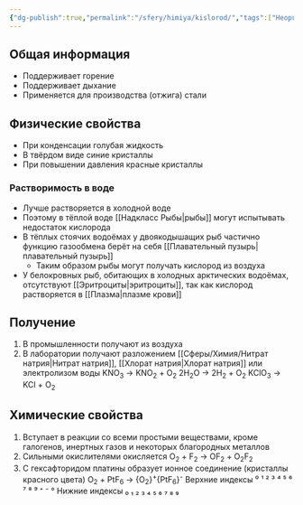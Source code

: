 ```yaml
---
{"dg-publish":true,"permalink":"/sfery/himiya/kislorod/","tags":["Неорганика"]}
---
```


## Общая информация
- Поддерживает горение
- Поддерживает дыхание
- Применяется для производства (отжига) стали
## Физические свойства
- При конденсации голубая жидкость
- В твёрдом виде синие кристаллы
- При повышении давления красные кристаллы
### Растворимость в воде
- Лучше растворяется в холодной воде
- Поэтому в тёплой воде [[Надкласс Рыбы\|рыбы]] могут испытывать недостаток кислорода 
- В тёплых стоячих водоёмах у двоякодышащих рыб частично функцию газообмена берёт на себя [[Плавательный пузырь\|плавательный пузырь]]
	- Таким образом рыбы могут получать кислород из воздуха
- У белокровных рыб, обитающих в холодных арктических водоёмах, отсутствуют [[Эритроциты\|эритроциты]], так как кислород растворяется в [[Плазма\|плазме крови]]
## Получение
1. В промышленности получают из воздуха
2. В лаборатории получают разложением [[Сферы/Химия/Нитрат натрия\|Нитрат натрия]], [[Хлорат натрия\|Хлорат натрия]] или электролизом воды
																KNO<sub>3</sub> → KNO<sub>2</sub> + O<sub>2</sub>
																2H<sub>2</sub>O → 2H<sub>2</sub> + O<sub>2</sub>
																KClO<sub>3</sub> → KCl + O<sub>2</sub> 
## Химические свойства
1. Вступает в реакции со всеми простыми веществами, кроме галогенов, инертных газов и некоторых благородных металлов 
2. Сильными окислителями окисляется
																O<sub>2</sub> + F<sub>2</sub>  → OF<sub>2</sub> + O<sub>2</sub>F<sub>2</sub>
3. С гексафторидом платины образует ионное соединение (кристаллы красного цвета)
																O<sub>2</sub> + PtF<sub>6</sub> → {O<sub>2</sub>}<sup>+</sup>{PtF<sub>6</sub>}<sup>-</sup> 
Верхние индексы ⁰ ¹ ² ³ ⁴ ⁵ ⁶ ⁷ ⁸ ⁹ ⁺ ⁻ °
Нижние индексы ₀ ₁ ₂ ₃ ₄ ₅ ₆ ₇ ₈ ₉ 